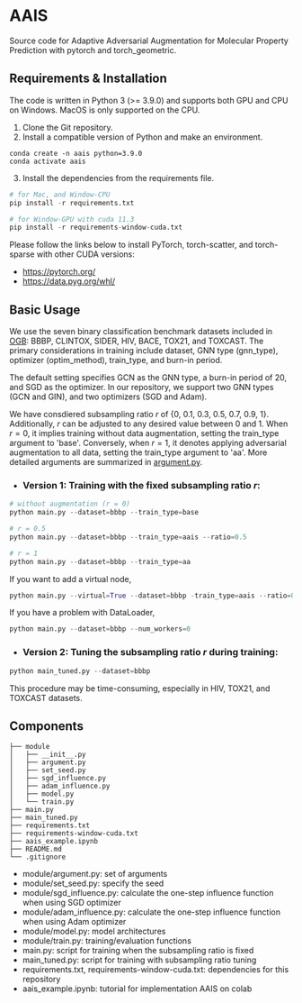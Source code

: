 # AAIS
Source code for Adaptive Adversarial Augmentation for Molecular Property Prediction with pytorch and torch_geometric.


## Requirements & Installation
The code is written in Python 3 (>= 3.9.0) and supports both GPU and CPU on Windows. MacOS is only supported on the CPU.

1. Clone the Git repository.
2. Install a compatible version of Python and make an environment.
```
conda create -n aais python=3.9.0
conda activate aais
```
3. Install the dependencies from the requirements file. 
```python
# for Mac, and Window-CPU
pip install -r requirements.txt

# for Window-GPU with cuda 11.3
pip install -r requirements-window-cuda.txt
```
Please follow the links below to install PyTorch, torch-scatter, and torch-sparse with other CUDA versions:
- https://pytorch.org/
- https://data.pyg.org/whl/



## Basic Usage
We use the seven binary classification benchmark datasets included in [OGB](https://github.com/snap-stanford/ogb): BBBP, CLINTOX, SIDER, HIV, BACE, TOX21, and TOXCAST.
The primary considerations in training include dataset, GNN type (gnn_type), optimizer (optim_method), train_type, and burn-in period.

The default setting specifies GCN as the GNN type, a burn-in period of 20, and SGD as the optimizer. 
In our repository, we support two GNN types (GCN and GIN), and two optimizers (SGD and Adam).

We have consdiered subsampling ratio $r$ of {0, 0.1, 0.3, 0.5, 0.7, 0.9, 1}. Additionally, $r$ can be adjusted to any desired value between 0 and 1. When $r=0$, it implies training without data augmentation, setting the train_type argument to 'base'. Conversely, when $r=1$, it denotes applying adversarial augmentation to all data, setting the train_type argument to 'aa'.
More detailed arguments are summarized in [argument.py](https://github.com/ok69531/AAIS-public/blob/main/module/argument.py).

- ### Version 1: Training with the fixed subsampling ratio $r$:
```python
# without augmentation (r = 0) 
python main.py --dataset=bbbp --train_type=base

# r = 0.5 
python main.py --dataset=bbbp --train_type=aais --ratio=0.5

# r = 1
python main.py --dataset=bbbp --train_type=aa
```

If you want to add a virtual node,
```python 
python main.py --virtual=True --dataset=bbbp -train_type=aais --ratio=0.5
```

If you have a problem with DataLoader, 
```python
python main.py --dataset=bbbp --num_workers=0
```

- ### Version 2: Tuning the subsampling ratio $r$ during training:
``` python
python main_tuned.py --dataset=bbbp
```
This procedure may be time-consuming, especially in HIV, TOX21, and TOXCAST datasets.
<!-- Considering the potentially significant computational time required, carrying out this procedure on a large server is recommended, especially when handling HIV, TOX21, and TOXCAST datasets. -->


## Components
```
├── module
│   ├── __init__.py
│   ├── argument.py
│   ├── set_seed.py
│   ├── sgd_influence.py
│   ├── adam_influence.py
│   ├── model.py
│   └── train.py
├── main.py
├── main_tuned.py
├── requirements.txt
├── requirements-window-cuda.txt
├── aais_example.ipynb
├── README.md
└── .gitignore
```
- module/argument.py: set of arguments
- module/set_seed.py: specify the seed
- module/sgd_influence.py: calculate the one-step influence function when using SGD optimizer
- module/adam_influence.py: calculate the one-step influence function when using Adam optimizer
- module/model.py: model architectures
- module/train.py: training/evaluation functions
- main.py: script for training when the subsampling ratio is fixed
- main_tuned.py: script for training with subsampling ratio tuning
- requirements.txt, requirements-window-cuda.txt: dependencies for this repository
- aais_example.ipynb: tutorial for implementation AAIS on colab
